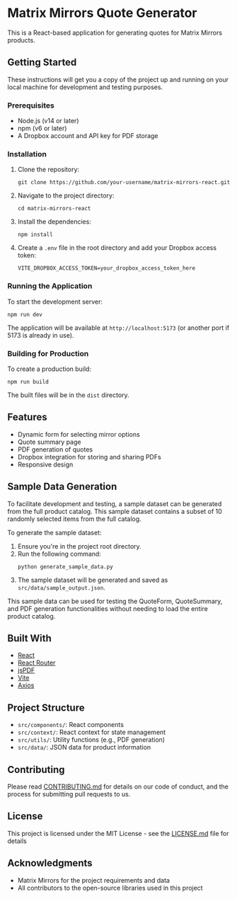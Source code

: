 # Matrix Mirrors Quote Generator

This is a React-based application for generating quotes for Matrix Mirrors products.

## Getting Started

These instructions will get you a copy of the project up and running on your local machine for development and testing purposes.

### Prerequisites

- Node.js (v14 or later)
- npm (v6 or later)
- A Dropbox account and API key for PDF storage

### Installation

1. Clone the repository:
   ```
   git clone https://github.com/your-username/matrix-mirrors-react.git
   ```

2. Navigate to the project directory:
   ```
   cd matrix-mirrors-react
   ```

3. Install the dependencies:
   ```
   npm install
   ```

4. Create a `.env` file in the root directory and add your Dropbox access token:
   ```
   VITE_DROPBOX_ACCESS_TOKEN=your_dropbox_access_token_here
   ```

### Running the Application

To start the development server:

```
npm run dev
```

The application will be available at `http://localhost:5173` (or another port if 5173 is already in use).

### Building for Production

To create a production build:

```
npm run build
```

The built files will be in the `dist` directory.

## Features

- Dynamic form for selecting mirror options
- Quote summary page
- PDF generation of quotes
- Dropbox integration for storing and sharing PDFs
- Responsive design

## Sample Data Generation

To facilitate development and testing, a sample dataset can be generated from the full product catalog. This sample dataset contains a subset of 10 randomly selected items from the full catalog.

To generate the sample dataset:

1. Ensure you're in the project root directory.
2. Run the following command:
   ```
   python generate_sample_data.py
   ```
3. The sample dataset will be generated and saved as `src/data/sample_output.json`.

This sample data can be used for testing the QuoteForm, QuoteSummary, and PDF generation functionalities without needing to load the entire product catalog.

## Built With

- [React](https://reactjs.org/)
- [React Router](https://reactrouter.com/)
- [jsPDF](https://github.com/MrRio/jsPDF)
- [Vite](https://vitejs.dev/)
- [Axios](https://axios-http.com/)

## Project Structure

- `src/components/`: React components
- `src/context/`: React context for state management
- `src/utils/`: Utility functions (e.g., PDF generation)
- `src/data/`: JSON data for product information

## Contributing

Please read [CONTRIBUTING.md](CONTRIBUTING.md) for details on our code of conduct, and the process for submitting pull requests to us.

## License

This project is licensed under the MIT License - see the [LICENSE.md](LICENSE.md) file for details

## Acknowledgments

- Matrix Mirrors for the project requirements and data
- All contributors to the open-source libraries used in this project
